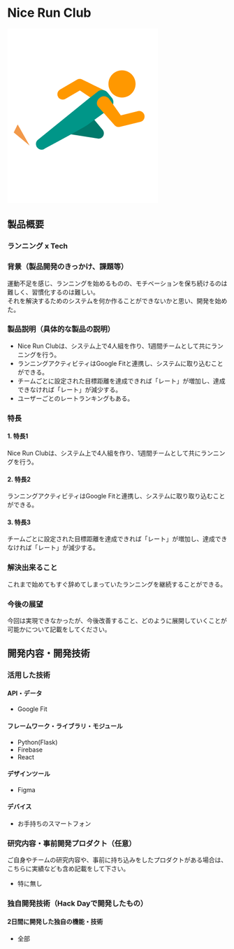 # Nice Run Club

[![Nice Run Club](./front/src/pages/nice_run_icon.png)](https://youtu.be/kUWvSjgLp5s)

## 製品概要
### ランニング x Tech

### 背景（製品開発のきっかけ、課題等）
運動不足を感じ、ランニングを始めるものの、モチベーションを保ち続けるのは難しく、習慣化するのは難しい。  
それを解決するためのシステムを何か作ることができないかと思い、開発を始めた。

### 製品説明（具体的な製品の説明）
* Nice Run Clubは、システム上で4人組を作り、1週間チームとして共にランニングを行う。
* ランニングアクティビティはGoogle Fitと連携し、システムに取り込むことができる。
* チームごとに設定された目標距離を達成できれば「レート」が増加し、達成できなければ「レート」が減少する。
* ユーザーごとのレートランキングもある。

### 特長

#### 1. 特長1
Nice Run Clubは、システム上で4人組を作り、1週間チームとして共にランニングを行う。

#### 2. 特長2
ランニングアクティビティはGoogle Fitと連携し、システムに取り取り込むことができる。

#### 3. 特長3
チームごとに設定された目標距離を達成できれば「レート」が増加し、達成できなければ「レート」が減少する。

### 解決出来ること
これまで始めてもすぐ辞めてしまっていたランニングを継続することができる。

### 今後の展望
今回は実現できなかったが、今後改善すること、どのように展開していくことが可能かについて記載をしてください。


## 開発内容・開発技術
### 活用した技術
#### API・データ
* Google Fit

#### フレームワーク・ライブラリ・モジュール
* Python(Flask)
* Firebase
* React

#### デザインツール
* Figma

#### デバイス
* お手持ちのスマートフォン

### 研究内容・事前開発プロダクト（任意）
ご自身やチームの研究内容や、事前に持ち込みをしたプロダクトがある場合は、こちらに実績なども含め記載をして下さい。

* 特に無し


### 独自開発技術（Hack Dayで開発したもの）
#### 2日間に開発した独自の機能・技術
* 全部
